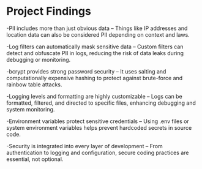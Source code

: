 # Project Findings
-PII includes more than just obvious data – Things like IP addresses and location data can also be considered PII depending on context and laws.

-Log filters can automatically mask sensitive data – Custom filters can detect and obfuscate PII in logs, reducing the risk of data leaks during debugging or monitoring.

-bcrypt provides strong password security – It uses salting and computationally expensive hashing to protect against brute-force and rainbow table attacks.

-Logging levels and formatting are highly customizable – Logs can be formatted, filtered, and directed to specific files, enhancing debugging and system monitoring.

-Environment variables protect sensitive credentials – Using .env files or system environment variables helps prevent hardcoded secrets in source code.

-Security is integrated into every layer of development – From authentication to logging and configuration, secure coding practices are essential, not optional.
